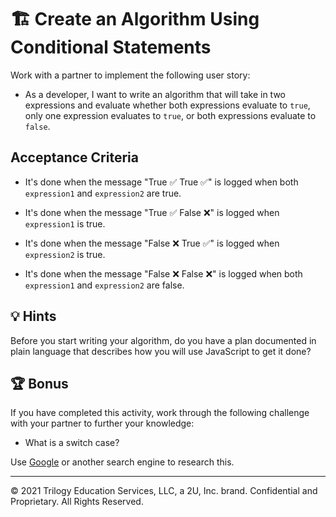 # 🏗️ Create an Algorithm Using Conditional Statements

Work with a partner to implement the following user story:

- As a developer, I want to write an algorithm that will take in two expressions and evaluate whether both expressions evaluate to `true`, only one expression evaluates to `true`, or both expressions evaluate to `false`.

## Acceptance Criteria

- It's done when the message "True ✅ True ✅" is logged when both `expression1` and `expression2` are true.

- It's done when the message "True ✅ False ❌" is logged when `expression1` is true.

- It's done when the message "False ❌ True ✅" is logged when `expression2` is true.

- It's done when the message "False ❌ False ❌" is logged when both `expression1` and `expression2` are false.

## 💡 Hints

Before you start writing your algorithm, do you have a plan documented in plain language that describes how you will use JavaScript to get it done?

## 🏆 Bonus

If you have completed this activity, work through the following challenge with your partner to further your knowledge:

- What is a switch case?

Use [Google](https://www.google.com) or another search engine to research this.

---

© 2021 Trilogy Education Services, LLC, a 2U, Inc. brand. Confidential and Proprietary. All Rights Reserved.
